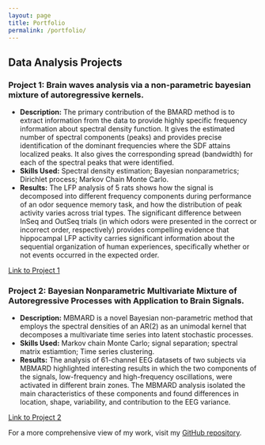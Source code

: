 ```yaml
---
layout: page
title: Portfolio
permalink: /portfolio/
---
```


## Data Analysis Projects

### Project 1: Brain waves analysis via a non-parametric bayesian mixture of autoregressive kernels.

- **Description:** The primary contribution of the BMARD method is to extract information from the data to provide highly specific frequency information about spectral density function. It gives the estimated number of spectral components (peaks) and provides precise identification of the dominant frequencies where the SDF attains localized peaks. It also gives the corresponding spread (bandwidth) for each of the spectral peaks that were identified.
- **Skills Used:** Spectral density estimation; Bayesian nonparametrics; Dirichlet process; Markov Chain Monte Carlo.
- **Results:** The LFP analysis of 5 rats shows how the signal is decomposed into different frequency components during performance of an odor sequence memory task, and how the distribution of peak activity varies across trial types. The significant difference between InSeq and OutSeq trials (in which odors were presented in the correct or incorrect order, respectively) provides compelling evidence that hippocampal LFP activity carries significant information about the sequential organization of human experiences, specifically whether or not events occurred in the expected order.

[Link to Project 1](https://www.sciencedirect.com/science/article/pii/S0167947321002437)

### Project 2: Bayesian Nonparametric Multivariate Mixture of Autoregressive Processes with Application to Brain Signals.

- **Description:** MBMARD is a novel Bayesian non-parametric method that employs the spectral densities of an AR(2) as an unimodal kernel that decomposes a multivariate time series into latent stochastic processes.
- **Skills Used:** Markov chain Monte Carlo; signal separation; spectral matrix estiamtion; Time series clustering.
- **Results:** The analysis of 61-channel EEG datasets of two subjects via MBMARD highlighted interesting results in which the two components of the signals, low-frequency and high-frequency oscillations, were activated in different brain zones. The MBMARD analysis isolated the main characteristics of these components and found differences in location, shape, variability, and contribution to the EEG variance.

[Link to Project 2](https://arxiv.org/abs/2305.08790)



For a more comprehensive view of my work, visit my [GitHub repository](https://github.com/Cuauhtemoctzin).
